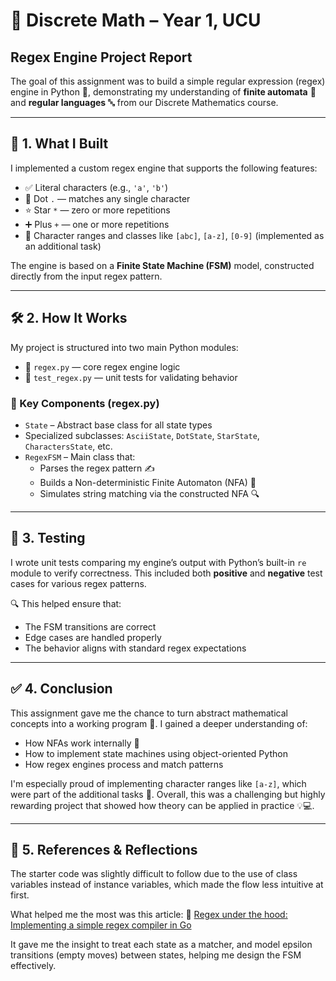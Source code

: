 # 🧮 Discrete Math – Year 1, UCU
## Regex Engine Project Report

The goal of this assignment was to build a simple regular expression (regex) engine in Python 🐍, demonstrating my understanding of **finite automata** 🤖 and **regular languages** 🔤 from our Discrete Mathematics course.

---

## 🧠 1. What I Built

I implemented a custom regex engine that supports the following features:

* ✅ Literal characters (e.g., `'a'`, `'b'`)
* 🔘 Dot `.` — matches any single character
* ⭐ Star `*` — zero or more repetitions
* ➕ Plus `+` — one or more repetitions
* 🔡 Character ranges and classes like `[abc]`, `[a-z]`, `[0-9]` (implemented as an additional task)

The engine is based on a **Finite State Machine (FSM)** model, constructed directly from the input regex pattern.

---

## 🛠️ 2. How It Works

My project is structured into two main Python modules:

* 📄 `regex.py` — core regex engine logic
* 🧪 `test_regex.py` — unit tests for validating behavior

### 🧩 Key Components (regex.py)

* `State` – Abstract base class for all state types
* Specialized subclasses: `AsciiState`, `DotState`, `StarState`, `CharactersState`, etc.
* `RegexFSM` – Main class that:
  * Parses the regex pattern ✍️
  * Builds a Non-deterministic Finite Automaton (NFA) 🔗
  * Simulates string matching via the constructed NFA 🔍

---

## 🧪 3. Testing

I wrote unit tests comparing my engine’s output with Python’s built-in `re` module to verify correctness.
This included both **positive** and **negative** test cases for various regex patterns.

🔍 This helped ensure that:
* The FSM transitions are correct
* Edge cases are handled properly
* The behavior aligns with standard regex expectations

---

## ✅ 4. Conclusion

This assignment gave me the chance to turn abstract mathematical concepts into a working program 🎯. I gained a deeper understanding of:

* How NFAs work internally 🤖
* How to implement state machines using object-oriented Python
* How regex engines process and match patterns

I'm especially proud of implementing character ranges like `[a-z]`, which were part of the additional tasks 🔡.
Overall, this was a challenging but highly rewarding project that showed how theory can be applied in practice 💡💻.

---

## 🔗 5. References & Reflections

The starter code was slightly difficult to follow due to the use of class variables instead of instance variables, which made the flow less intuitive at first.

What helped me the most was this article:
🔗 [Regex under the hood: Implementing a simple regex compiler in Go](https://medium.com/@phanindramoganti/regex-under-the-hood-implementing-a-simple-regex-compiler-in-go-ef2af5c6079)

It gave me the insight to treat each state as a matcher, and model epsilon transitions (empty moves) between states, helping me design the FSM effectively.
